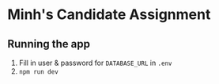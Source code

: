 # Minh's Candidate Assignment

## Running the app

1. Fill in user & password for `DATABASE_URL` in `.env`
2. `npm run dev`
